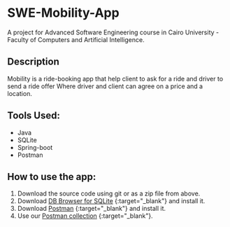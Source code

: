 # SWE-Mobility-App
A project for Advanced Software Engineering course in Cairo University - Faculty of Computers and Artificial Intelligence.

 ## Description
 Mobility is a ride-booking app that help client to ask for a ride and driver to send a ride offer Where driver and client can agree on a price and a location. 
 
 ## Tools Used: 
 - Java 
 - SQLite 
 - Spring-boot
 - Postman

## How to use the app: 
1. Download the source code using git or as a zip file from above. 
2. Download [DB Browser for SQLite](https://sqlitebrowser.org/dl/) {:target="_blank"} and install it.
3. Download [Postman](https://www.postman.com/downloads/) {:target="_blank"} and install it.
4. Use our [Postman collection](https://github.com/ranahgawad/SWE-Mobility-App/blob/merge_trial/MobilityApp_PostmanCollection.json) {:target="_blank"}.
